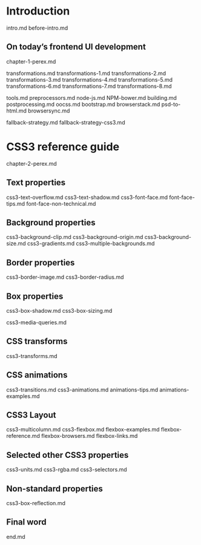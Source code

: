 Introduction
=======

intro.md
before-intro.md

On today’s frontend UI development
----------------------------------

chapter-1-perex.md

transformations.md
transformations-1.md
transformations-2.md
transformations-3.md
transformations-4.md
transformations-5.md
transformations-6.md
transformations-7.md
transformations-8.md

tools.md
preprocessors.md
node-js.md
NPM-bower.md
building.md
postprocessing.md
oocss.md
bootstrap.md
browserstack.md
psd-to-html.md
browsersync.md

fallback-strategy.md
fallback-strategy-css3.md

CSS3 reference guide
====================

chapter-2-perex.md

Text properties
---------------

css3-text-overflow.md
css3-text-shadow.md
css3-font-face.md
font-face-tips.md
font-face-non-technical.md

Background properties
---------------------

css3-background-clip.md
css3-background-origin.md
css3-background-size.md
css3-gradients.md
css3-multiple-backgrounds.md

Border properties
-----------------

css3-border-image.md
css3-border-radius.md

Box properties
--------------

css3-box-shadow.md
css3-box-sizing.md

css3-media-queries.md

CSS transforms
--------------

css3-transforms.md

CSS animations
--------------

css3-transitions.md
css3-animations.md
animations-tips.md
animations-examples.md

CSS3 Layout
-----------

css3-multicolumn.md
css3-flexbox.md
flexbox-examples.md
flexbox-reference.md
flexbox-browsers.md
flexbox-links.md

Selected other CSS3 properties
------------------------------

css3-units.md
css3-rgba.md
css3-selectors.md

Non-standard properties
-----------------------

css3-box-reflection.md

Final word
----------

end.md
